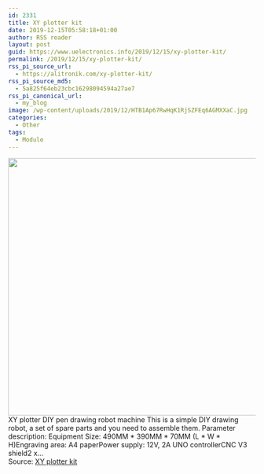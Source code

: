 ```yaml
---
id: 2331
title: XY plotter kit
date: 2019-12-15T05:58:18+01:00
author: RSS reader
layout: post
guid: https://www.uelectronics.info/2019/12/15/xy-plotter-kit/
permalink: /2019/12/15/xy-plotter-kit/
rss_pi_source_url:
  - https://alitronik.com/xy-plotter-kit/
rss_pi_source_md5:
  - 5a825f64eb23cbc16298094594a27ae7
rss_pi_canonical_url:
  - my_blog
image: /wp-content/uploads/2019/12/HTB1Ap67RwHqK1RjSZFEq6AGMXXaC.jpg
categories:
  - Other
tags:
  - Module
---
```

<img loading="lazy" src="https://www.uelectronics.info/wp-content/uploads/2019/12/HTB1Ap67RwHqK1RjSZFEq6AGMXXaC.jpg" width="772" height="524" />&#013;  
XY plotter DIY pen drawing robot machine This is a simple DIY drawing robot, a set of spare parts and you need to assemble them. Parameter description: Equipment Size: 490MM \* 390MM \* 70MM (L \* W \* H)Engraving area: A4 paperPower supply: 12V, 2A UNO controllerCNC V3 shield2 x…&#013;  
Source: <a href="https://alitronik.com/xy-plotter-kit/" target="_blank" rel="noopener noreferrer">XY plotter kit</a>